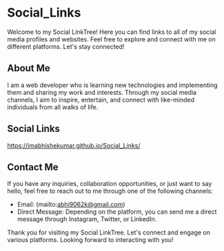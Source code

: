 # Social_Links

Welcome to my Social LinkTree! Here you can find links to all of my social media profiles and websites. Feel free to explore and connect with me on different platforms. Let's stay connected!

## About Me

I am a web developer who is learning new technologies and implementing them and sharing my work and interests. Through my social media channels, I aim to inspire, entertain, and connect with like-minded individuals from all walks of life.

## Social Links

https://imabhishekumar.github.io/Social_Links/

## Contact Me

If you have any inquiries, collaboration opportunities, or just want to say hello, feel free to reach out to me through one of the following channels:

- Email: (mailto:abhi9062k@gmail.com)
- Direct Message: Depending on the platform, you can send me a direct message through Instagram, Twitter, or LinkedIn.

Thank you for visiting my Social LinkTree. Let's connect and engage on various platforms. Looking forward to interacting with you!
